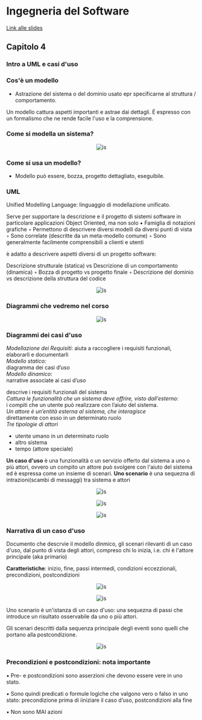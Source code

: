 # Ingegneria del Software

[Link alle slides](http://didawiki.cli.di.unipi.it/lib/exe/fetch.php/informatica/is-a/is_04_introuml_casid_uso.pdf)

## Capitolo 4

### Intro a UML e casi d'uso

### Cos'è un modello

- Astrazione del sistema o del dominio usato epr specificarne al struttura / comportamento.

Un modello cattura aspetti importanti e astrae dai dettagli.
É espresso con un formalismo che ne rende facile l'uso e la comprensione.

### Come si modella un sistema?

<p align="center">
  <img src="./assets/Is-4-1.png" alt="is" />
</p>

### Come si usa un modello?

- Modello può essere, bozza, progetto dettagliato, eseguibile.

### UML

Unified Modelling Language: linguaggio di modellazione unificato.

Serve per supportare la descrizione e il progetto di sistemi software in
particolare applicazioni Object Oriented, ma non solo
▪ Famiglia di notazioni grafiche
◦ Permettono di descrivere diversi modelli da diversi punti di vista
◦ Sono correlate (descritte da un meta-modello comune)
◦ Sono generalmente facilmente comprensibili a clienti e utenti

è adatto a descrivere aspetti diversi di un progetto software:

Descrizione strutturale (statica) vs Descrizione di un
comportamento (dinamica)
◦ Bozza di progetto vs progetto finale
◦ Descrizione del dominio vs descrizione della struttura del codice

<p align="center">
  <img src="./assets/Is-4-2.png" alt="is" />
</p>

### Diagrammi che vedremo nel corso

<p align="center">
  <img src="./assets/Is-4-3.png" alt="is" />
</p>

### Diagrammi dei casi d'uso

_Modellazione dei Requisiti_:
aiuta a raccogliere i requisiti funzionali, elaborarli e
documentarli  
_Modello statico:_  
diagramma dei casi d’uso  
_Modello dinamico_:  
narrative associate ai casi d’uso

descrive i requisiti funzionali del sistema  
_Cattura le funzionalità che un sistema deve offrire, visto
dall’esterno:_  
i compiti che un utente può realizzare con l’aiuto del sistema.  
_Un attore è un’entità esterna al sistema, che interagisce_  
direttamente con esso in un determinato ruolo  
_Tre tipologie di attori_

- utente umano in un determinato ruolo
- altro sistema
- tempo (attore speciale)

**Un caso d'uso** è una funzionalità o un servizio offerto dal sistema a uno o più attori, ovvero un compito un attore può svolgere con l'aiuto del sistema ed è espressa come un insieme di scenari.
**Uno scenario** è una sequezna di intrazioni(scambi di messaggi) tra sistema e attori

<p align="center">
  <img src="./assets/Is-4-4.png" alt="is" />
</p>

<p align="center">
  <img src="./assets/Is-4-5.png" alt="is" />
</p>

<p align="center">
  <img src="./assets/Is-4-6.png" alt="is" />
</p>

### Narrativa di un caso d'uso

Documento che descrvie il modello dinmico, gli scenari rilevanti di un caso d'uso, dal punto di vista degli attori, compreso chi lo inizia, i.e. chi è l'attore principale (aka primario)

**Caratteristiche**: inizio, fine, passi intermedi, condizioni eccezzionali, precondizioni, postcondizioni

<p align="center">
  <img src="./assets/Is-4-7.png" alt="is" />
</p>

<p align="center">
  <img src="./assets/Is-4-8.png" alt="is" />
</p>

Uno scenario è un'istanza di un caso d'uso: una sequezna di passi che introduce un risultato osservabile da uno o più attori.

Gli scenari descritti dalla sequenza principale degli eventi sono quelli che portano alla postcondizione.

<p align="center">
  <img src="./assets/Is-4-9.png" alt="is" />
</p>

### Precondizioni e postcondizioni: nota importante

▪ Pre- e postcondizioni sono asserzioni che devono essere
vere in uno stato.

▪ Sono quindi predicati o formule logiche che valgono vero o
falso in uno stato: precondizione prima di iiniziare il caso
d’uso, postcondizioni alla fine

▪ Non sono MAI azioni
